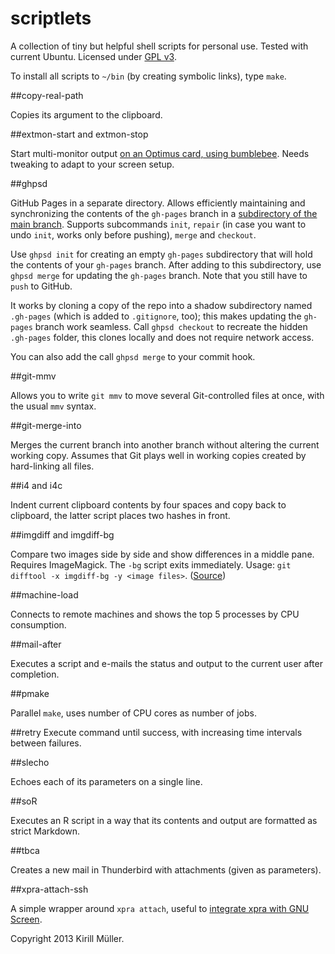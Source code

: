 scriptlets
==========

A collection of tiny but helpful shell scripts for personal use.
Tested with current Ubuntu.
Licensed under [GPL v3](http://www.gnu.org/copyleft/gpl.html).

To install all scripts to `~/bin` (by creating symbolic links), type `make`.

##copy-real-path

Copies its argument to the clipboard.

##extmon-start and extmon-stop

Start multi-monitor output [on an Optimus card, using bumblebee](http://askubuntu.com/a/303897/30266).  Needs tweaking to adapt to your screen setup.

##ghpsd

GitHub Pages in a separate directory. Allows efficiently maintaining and synchronizing the contents of the `gh-pages` branch in a [subdirectory of the main branch](http://rafeca.com/2012/01/17/automate-your-release-flow/).  Supports subcommands `init`, `repair` (in case you want to undo `init`, works only before pushing), `merge` and `checkout`.

Use `ghpsd init` for creating an empty `gh-pages` subdirectory that will hold the contents of your `gh-pages` branch. After adding to this subdirectory, use `ghpsd merge` for updating the `gh-pages` branch. Note that you still have to `push` to GitHub.

It works by cloning a copy of the repo into a shadow subdirectory named `.gh-pages` (which is added to `.gitignore`, too); this makes updating the `gh-pages` branch work seamless.  Call `ghpsd checkout` to recreate the hidden `.gh-pages` folder, this clones locally and does not require network access.

You can also add the call `ghpsd merge` to your commit hook.

##git-mmv

Allows you to write `git mmv` to move several Git-controlled files at once, with the usual `mmv` syntax.

##git-merge-into

Merges the current branch into another branch without altering the current working copy.  Assumes that Git plays well in working copies created by hard-linking
all files.

##i4 and i4c

Indent current clipboard contents by four spaces and copy back to clipboard, the latter script places two hashes in front.

##imgdiff and imgdiff-bg

Compare two images side by side and show differences in a middle pane. Requires ImageMagick. The `-bg` script exits immediately. Usage: `git difftool -x imgdiff-bg -y <image files>`. ([Source](http://www.akikoskinen.info/image-diffs-with-git))

##machine-load

Connects to remote machines and shows the top 5 processes by CPU consumption.

##mail-after

Executes a script and e-mails the status and output to the current user after completion.

##pmake

Parallel `make`, uses number of CPU cores as number of jobs.

##retry
Execute command until success, with increasing time intervals between failures.

##slecho

Echoes each of its parameters on a single line.

##soR

Executes an R script in a way that its contents and output are formatted as strict Markdown.

##tbca

Creates a new mail in Thunderbird with attachments (given as parameters).

##xpra-attach-ssh

A simple wrapper around `xpra attach`, useful to [integrate xpra with GNU Screen](http://krlmlr.github.io/2013/08/07/integrating-xpra-with-screen/).


Copyright 2013 Kirill Müller.
